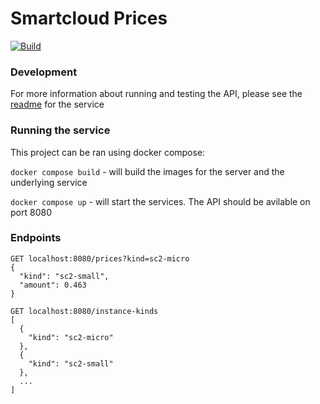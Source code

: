 # Smartcloud Prices

[![Build](https://github.com/RawToast/potential-potato/actions/workflows/build.yaml/badge.svg)](https://github.com/RawToast/potential-potato/actions/workflows/build.yaml)

### Development

For more information about running and testing the API, please see the [readme](./smartcloud-prices/README.md) for the service

### Running the service

This project can be ran using docker compose:

`docker compose build` - will build the images for the server and the underlying service

`docker compose up` - will start the services. The API should be avilable on port 8080

### Endpoints

```
GET localhost:8080/prices?kind=sc2-micro
{
  "kind": "sc2-small",
  "amount": 0.463
}
```

```
GET localhost:8080/instance-kinds
[
  {
    "kind": "sc2-micro"
  },
  {
    "kind": "sc2-small"
  },
  ...
]
```
